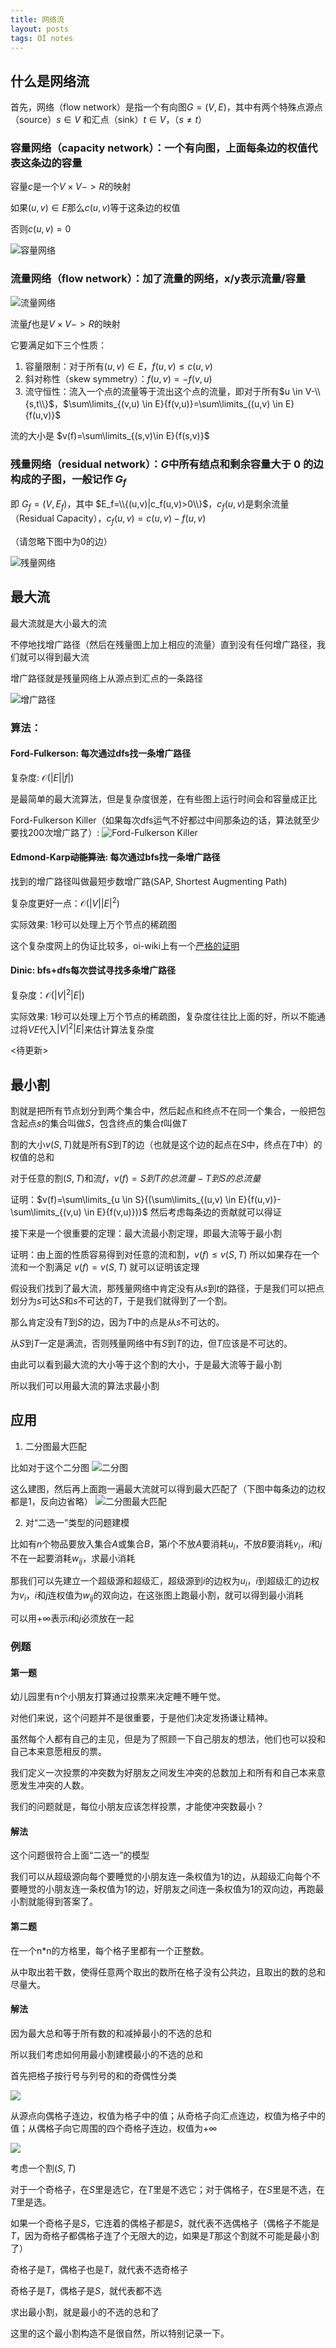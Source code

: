 ```yaml
---
title: 网络流
layout: posts
tags: OI notes
---
```


## 什么是网络流

首先，网络（flow network）是指一个有向图$G=(V,E)$，其中有两个特殊点源点（source）$s \in V$ 和汇点（sink）$t \in V$，（$s \neq t$）

### 容量网络（capacity network）：一个有向图，上面每条边的权值代表这条边的容量

容量$c$是一个$V \times V -> R$的映射

如果$(u,v)\in E$那么$c(u,v)$等于这条边的权值

否则$c(u,v)=0$

![容量网络](https://c2.im5i.com/2023/02/08/nXbyz.png)

### 流量网络（flow network）：加了流量的网络，x/y表示流量/容量

![流量网络](https://c2.im5i.com/2023/02/08/nXu76.png)

流量$f$也是$V \times V -> R$的映射

它要满足如下三个性质：
1. 容量限制：对于所有$(u,v)\in E$，$f(u,v) \le c(u,v)$
2. 斜对称性（skew symmetry）：$f(u,v)=-f(v,u)$
3. 流守恒性：流入一个点的流量等于流出这个点的流量，即对于所有$u \in V-\\{s,t\\}$，$\sum\limits_{(v,u) \in E}{f(v,u)}=\sum\limits_{(u,v) \in E}{f(u,v)}$

流的大小是 $v(f)=\sum\limits_{(s,v)\in E}{f(s,v)}$

### 残量网络（residual network）：$G$中所有结点和剩余容量大于 $0$ 的边构成的子图，一般记作 $G_f$

即 $G_f=(V,E_f)$，其中 $E_f=\\{(u,v)|c_f(u,v)>0\\}$，$c_f(u,v)$是剩余流量（Residual Capacity），$c_f(u,v)=c(u,v)-f(u,v)$

（请忽略下图中为0的边）

![残量网络](https://c2.im5i.com/2023/02/08/nXAbL.png)

## 最大流

最大流就是大小最大的流

不停地找增广路径（然后在残量图上加上相应的流量）直到没有任何增广路径，我们就可以得到最大流

增广路径就是残量网络上从源点到汇点的一条路径

![增广路径](https://c2.im5i.com/2023/02/08/nXLmt.png)

### 算法：
#### Ford-Fulkerson: 每次通过dfs找一条增广路径

复杂度: $\mathcal{O}(|E||f|)$

是最简单的最大流算法，但是复杂度很差，在有些图上运行时间会和容量成正比

Ford-Fulkerson Killer（如果每次dfs运气不好都过中间那条边的话，算法就至少要找200次增广路了）:
![Ford-Fulkerson Killer](https://c2.im5i.com/2023/02/08/nXzhq.png)

#### Edmond-Karp~~动能算法~~: 每次通过bfs找一条增广路径

找到的增广路径叫做最短步数增广路(SAP, Shortest Augmenting Path)

复杂度更好一点：$\mathcal{O}(|V||E|^2)$

实际效果: 1秒可以处理上万个节点的稀疏图

这个复杂度网上的伪证比较多，oi-wiki上有一个[严格的证明](https://oi-wiki.org/graph/flow/max-flow/#%E6%97%B6%E9%97%B4%E5%A4%8D%E6%9D%82%E5%BA%A6%E5%88%86%E6%9E%90)

#### Dinic: bfs+dfs每次尝试寻找多条增广路径

复杂度：$\mathcal{O}(|V|^2|E|)$

实际效果: 1秒可以处理上万个节点的稀疏图，复杂度往往比上面的好，所以不能通过将$V$$E$代入$|V|^2|E|$来估计算法复杂度

<待更新>

## 最小割
割就是把所有节点划分到两个集合中，然后起点和终点不在同一个集合，一般把包含起点$s$的集合叫做$S$，包含终点的集合$t$叫做$T$

割的大小$v(S,T)$就是所有$S$到$T$的边（也就是这个边的起点在$S$中，终点在$T$中）的权值的总和

对于任意的割$(S,T)$和流$f$，$v(f)=S到T的总流量-T到S的总流量$

证明：$v(f)=\sum\limits_{u \in S}{(\sum\limits_{(u,v) \in E}{f(u,v)}-\sum\limits_{(v,u) \in E}{f(v,u)})}$ 然后考虑每条边的贡献就可以得证

接下来是一个很重要的定理：最大流最小割定理，即最大流等于最小割

证明：由上面的性质容易得到对任意的流和割，$v(f) \le v(S,T)$ 所以如果存在一个流和一个割满足 $v(f) = v(S,T)$ 就可以证明该定理

假设我们找到了最大流，那残量网络中肯定没有从$s$到$t$的路径，于是我们可以把点划分为$s$可达$S$和$s$不可达的$T$，于是我们就得到了一个割。

那么肯定没有$T$到$S$的边，因为$T$中的点是从$s$不可达的。

从$S$到$T$一定是满流，否则残量网络中有$S$到$T$的边，但$T$应该是不可达的。

由此可以看到最大流的大小等于这个割的大小，于是最大流等于最小割

所以我们可以用最大流的算法求最小割

## 应用
1. 二分图最大匹配

比如对于这个二分图
![二分图](https://c2.im5i.com/2023/02/08/nXpV3.png)

这么建图，然后再上面跑一遍最大流就可以得到最大匹配了（下图中每条边的边权都是1，反向边省略）
![二分图最大匹配](https://c2.im5i.com/2023/02/08/nX7Wy.png)

2. 对“二选一”类型的问题建模

比如有$n$个物品要放入集合$A$或集合$B$，第$i$个不放$A$要消耗$u_i$，不放$B$要消耗$v_i$，$i$和$j$不在一起要消耗$w_{ij}$，求最小消耗

那我们可以先建立一个超级源和超级汇，超级源到$i$的边权为$u_i$，$i$到超级汇的边权为$v_i$，$i$和$j$连权值为$w_{ij}$的双向边，在这张图上跑最小割，就可以得到最小消耗

可以用$+\infty$表示$i$和$j$必须放在一起

### 例题
#### 第一题
幼儿园里有n个小朋友打算通过投票来决定睡不睡午觉。

对他们来说，这个问题并不是很重要，于是他们决定发扬谦让精神。

虽然每个人都有自己的主见，但是为了照顾一下自己朋友的想法，他们也可以投和自己本来意愿相反的票。

我们定义一次投票的冲突数为好朋友之间发生冲突的总数加上和所有和自己本来意愿发生冲突的人数。 

我们的问题就是，每位小朋友应该怎样投票，才能使冲突数最小？

#### 解法
这个问题很符合上面“二选一”的模型

我们可以从超级源向每个要睡觉的小朋友连一条权值为1的边，从超级汇向每个不要睡觉的小朋友连一条权值为1的边，好朋友之间连一条权值为1的双向边，再跑最小割就能得到答案了。

#### 第二题
在一个n*n的方格里，每个格子里都有一个正整数。

从中取出若干数，使得任意两个取出的数所在格子没有公共边，且取出的数的总和尽量大。

#### 解法
因为最大总和等于所有数的和减掉最小的不选的总和

所以我们考虑如何用最小割建模最小的不选的总和

首先把格子按行号与列号的和的奇偶性分类

![](https://c2.im5i.com/2023/02/09/nYeg3.png)

从源点向偶格子连边，权值为格子中的值；从奇格子向汇点连边，权值为格子中的值；从偶格子向它周围的四个奇格子连边，权值为$+\infty$

![](https://c2.im5i.com/2023/02/09/nYaCR.md.png)

考虑一个割$(S,T)$

对于一个奇格子，在$S$里是选它，在$T$里是不选它；对于偶格子，在$S$里是不选，在$T$里是选。

如果一个奇格子是$S$，它连着的偶格子都是$S$，就代表不选偶格子（偶格子不能是$T$，因为奇格子都偶格子连了个无限大的边，如果是$T$那这个割就不可能是最小割了）

奇格子是$T$，偶格子也是$T$，就代表不选奇格子

奇格子是$T$，偶格子是$S$，就代表都不选

求出最小割，就是最小的不选的总和了

这里的这个最小割构造不是很自然，所以特别记录一下。